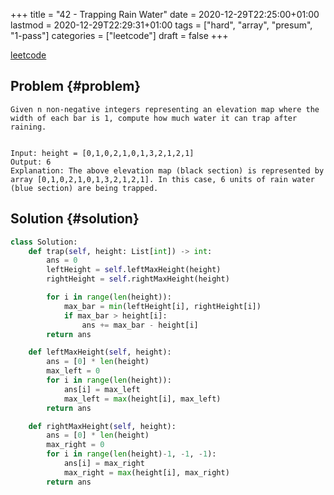 +++
title = "42 - Trapping Rain Water"
date = 2020-12-29T22:25:00+01:00
lastmod = 2020-12-29T22:29:31+01:00
tags = ["hard", "array", "presum", "1-pass"]
categories = ["leetcode"]
draft = false
+++

[leetcode](https://leetcode.com/problems/trapping-rain-water/)


## Problem {#problem}

```text
Given n non-negative integers representing an elevation map where the width of each bar is 1, compute how much water it can trap after raining.


Input: height = [0,1,0,2,1,0,1,3,2,1,2,1]
Output: 6
Explanation: The above elevation map (black section) is represented by array [0,1,0,2,1,0,1,3,2,1,2,1]. In this case, 6 units of rain water (blue section) are being trapped.
```


## Solution {#solution}

```python
class Solution:
    def trap(self, height: List[int]) -> int:
        ans = 0
        leftHeight = self.leftMaxHeight(height)
        rightHeight = self.rightMaxHeight(height)

        for i in range(len(height)):
            max_bar = min(leftHeight[i], rightHeight[i])
            if max_bar > height[i]:
                ans += max_bar - height[i]
        return ans

    def leftMaxHeight(self, height):
        ans = [0] * len(height)
        max_left = 0
        for i in range(len(height)):
            ans[i] = max_left
            max_left = max(height[i], max_left)
        return ans

    def rightMaxHeight(self, height):
        ans = [0] * len(height)
        max_right = 0
        for i in range(len(height)-1, -1, -1):
            ans[i] = max_right
            max_right = max(height[i], max_right)
        return ans
```
